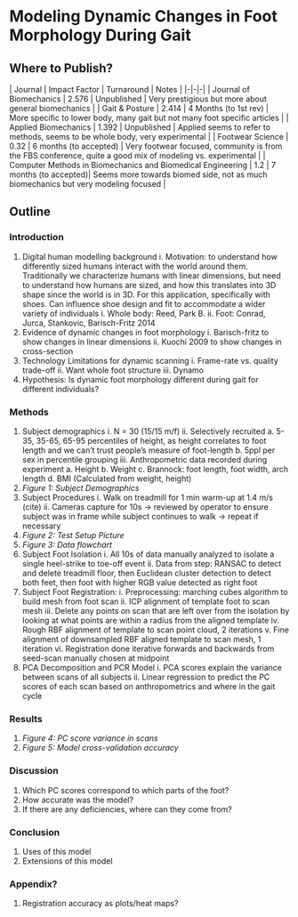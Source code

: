 # Modeling Dynamic Changes in Foot Morphology During Gait
## Where to Publish?
| Journal | Impact Factor | Turnaround | Notes |
|-|-|-|
| Journal of Biomechanics | 2.576 | Unpublished | Very prestigious but more about general biomechanics |
| Gait & Posture | 2.414 | 4 Months (to 1st rev) | More specific to lower body, many gait but not many foot specific articles |
| Applied Biomechanics | 1.392 | Unpublished | Applied seems to refer to methods, seems to be whole body, very experimental |
| Footwear Science | 0.32 | 6 months (to accepted) | Very footwear focused, community is from the FBS conference, quite a good mix of modeling vs. experimental |
| Computer Methods in Biomechanics and Biomedical Engineering | 1.2 | 7 months (to accepted)| Seems more towards biomed side, not as much biomechanics but very modeling focused |

## Outline

### Introduction
1. Digital human modelling background
	i. Motivation: to understand how differently sized humans interact with the world around them. Traditionally we characterize humans with linear dimensions, but need to understand how humans are sized, and how this translates into 3D shape since the world is in 3D.  For this application, specifically with shoes. Can influence shoe design and fit to accommodate a wider variety of individuals
	i. Whole body: Reed, Park B. 
	ii. Foot: Conrad, Jurca, Stankovic, Barisch-Fritz 2014
2. Evidence of dynamic changes in foot morphology
	i. Barisch-fritz to show changes in linear dimensions
	ii. Kuochi 2009 to show changes in cross-section
3. Technology Limitations for dynamic scanning
	i.  Frame-rate vs. quality trade-off
	ii. Want whole foot structure
	iii. Dynamo
4. Hypothesis: Is dynamic foot morphology different during gait for different individuals?
### Methods
1. Subject demographics
	i. N = 30 (15/15 m/f)
	ii. Selectively recruited
		a. 5-35, 35-65, 65-95 percentiles of height, as height correlates to foot length and we can’t trust people’s measure of foot-length
		b. 5ppl per sex in percentile grouping
	iii. Anthropometric data recorded during experiment
		a. Height
		b. Weight
		c. Brannock: foot length, foot width, arch length
		d. BMI (Calculated from weight, height)
2. *Figure 1: Subject Demographics* 
3. Subject Procedures
	i. Walk on treadmill for 1 min warm-up at 1.4 m/s (cite)
	ii. Cameras capture for 10s -> reviewed by operator to ensure subject was in frame while subject continues to walk -> repeat if necessary 
4. *Figure 2: Test Setup Picture*
5. *Figure 3: Data flowchart*
6. Subject Foot Isolation
	i. All 10s of data manually analyzed to isolate a single heel-strike to toe-off event
	ii. Data from step: RANSAC to detect and delete treadmill floor, then Euclidean cluster detection to detect both feet, then foot with higher RGB value detected as right foot
7. Subject Foot Registration:
	i. Preprocessing: marching cubes algorithm to build mesh from foot scan
	ii. ICP alignment of template foot to scan mesh
	iii. Delete any points on scan that are left over from the isolation by looking at what points are within a radius from the aligned template
	iv. Rough RBF alignment of template to scan point cloud, 2 iterations
	v. Fine alignment of downsampled RBF aligned template to scan mesh, 1 iteration
	vi. Registration done iterative forwards and backwards from seed-scan manually chosen at midpoint 
8. PCA Decomposition and PCR Model
	i. PCA scores explain the variance between scans of all subjects
	ii. Linear regression to predict the PC scores of each scan based on anthropometrics and where in the gait cycle 
### Results
1. *Figure 4: PC score variance in scans*
2. *Figure 5: Model cross-validation accuracy*
### Discussion
1. Which PC scores correspond to which parts of the foot?
2. How accurate was the model?
3. If there are any deficiencies, where can they come from?
### Conclusion
1. Uses of this model
2. Extensions of this model
### Appendix?
1. Registration accuracy as plots/heat maps?